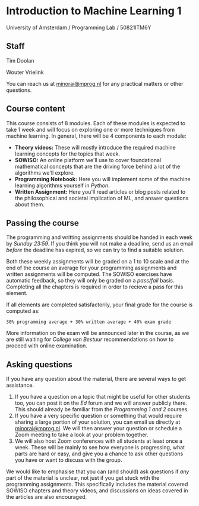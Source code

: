 # Introduction to Machine Learning 1

University of Amsterdam / Programming Lab / 50821ITM6Y

## Staff

Tim Doolan

Wouter Vrielink

You can reach us at <minorai@mprog.nl> for any practical matters or other
questions.

## Course content

This course consists of 8 modules. Each of these modules is expected to take 1
week and will focus on exploring one or more techniques from machine learning.
In general, there will be 4 components to each module:

* **Theory videos:** These will mostly introduce the required machine learning concepts for the topics that week.
* **SOWISO:** An online platform we'll use to cover foundational mathematical concepts that are the driving force behind a lot of the algorithms we'll explore.
* **Programming Notebook:** Here you will implement some of the machine learning algorithms yourself in *Python*.
* **Written Assignment:** Here you'll read articles or blog posts related to the philosophical and societal implication of ML, and answer questions about them.

## Passing the course

The programming and writting assignments should be handed in each week by
*Sunday 23:59*. If you think you will not make a deadline, send us an email
*before* the deadline has expired, so we can try to find a suitable solution. 

Both these weekly assignments will be graded on a 1 to 10 scale and at the end
of the course an average for your programming assignments and written
assignments will be computed. The SOWISO exercises have automatic feedback, so
they will only be graded on a *pass/fail* basis. Completing all the chapters is
required in order to recieve a pass for this element.

If all elements are completed satisfactorily, your final grade for the course
is computed as:

    30% programming average + 30% written average + 40% exam grade

More information on the exam will be announced later in the course, as we are
still waiting for *College van Bestuur* recommendations on how to proceed with
online examination.

## Asking questions

If you have any question about the material, there are several ways to get
assistance.

1. If you have a question on a topic that might be useful for other students
too, you can post it on the *Ed* forum and we will answer publicly there. This 
should already be familiar from the *Programming 1 and 2* courses.
2. If you have a very specific question or something that would require sharing
a large portion of your solution, you can email us directly at
<minorai@mprog.nl>. We will then answer your question or schedule a Zoom
meeting to take a look at your problem together.
3. We will also host Zoom conferences with all students at least once a week.
These will be mainly to see how everyone is progressing, what parts are hard or
easy, and give you a chance to ask other questions you have or want to discuss
with the group.

We would like to emphasise that you can (and should) ask questions if *any*
part of the material is unclear, not just if you get stuck with the programming
assignments. This specifically includes the material covered SOWISO chapters
and theory videos, and discussions on ideas covered in the articles are also
encouraged.

